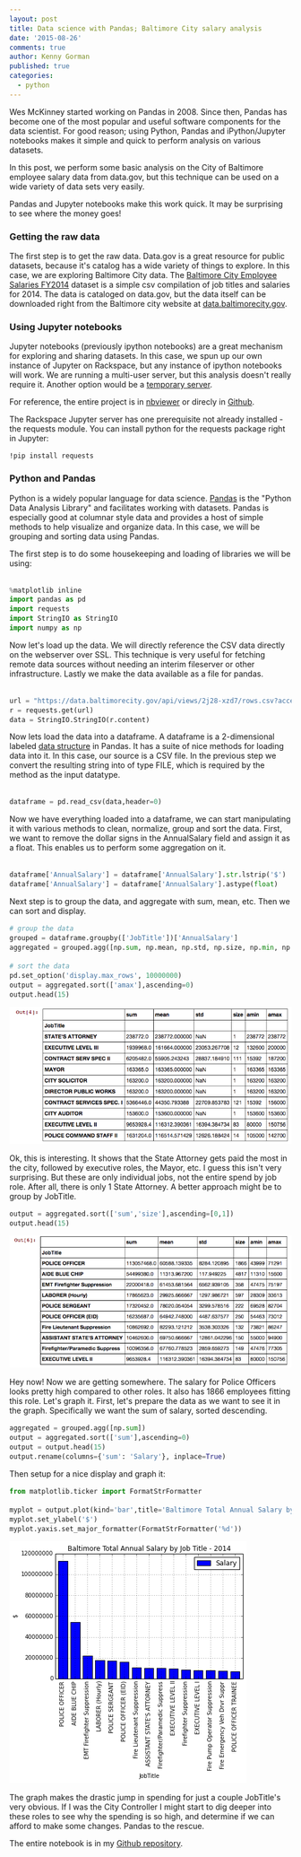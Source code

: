 ```yaml
---
layout: post
title: Data science with Pandas; Baltimore City salary analysis
date: '2015-08-26'
comments: true
author: Kenny Gorman
published: true
categories:
  - python
---
```


Wes McKinney started working on Pandas in 2008. Since then, Pandas has become one of the most popular and useful software components for the data scientist. For good reason; using Python, Pandas and iPython/Jupyter notebooks makes it simple and quick to perform analysis on various datasets.

In this post, we perform some basic analysis on the City of Baltimore employee salary data from data.gov, but this technique can be used on a wide variety of data sets very easily.

Pandas and Jupyter notebooks make this work quick. It may be surprising to see where the money goes!

<!--more-->

### Getting the raw data

The first step is to get the raw data. Data.gov is a great resource for public datasets, because it's catalog has a wide variety of things to explore. In this case, we are exploring Baltimore City data. The [Baltimore City Employee Salaries FY2014](https://catalog.data.gov/dataset/baltimore-city-employee-salaries-fy2014-5924b) dataset is a simple csv compilation of job titles and salaries for 2014. The data is cataloged on data.gov, but the data itself can be downloaded right from the Baltimore city website at [data.baltimorecity.gov](https://data.baltimorecity.gov/api/views/2j28-xzd7/rows.csv?accessType=DOWNLOAD).

### Using Jupyter notebooks

Jupyter notebooks (previously ipython notebooks) are a great mechanism for exploring and sharing datasets.
In this case, we spun up our own instance of Jupyter on Rackspace, but any instance of ipython notebooks will work. We are running a multi-user server, but this analysis doesn't really require it. Another option would be a [temporary server](https://lambdaops.com/ipythonjupyter-tmpnb-debuts/).

For reference, the entire project is in [nbviewer](https://nbviewer.ipython.org/github/kgorman/notebooks/blob/master/Baltimore_Salaries.ipynb) or direcly in [Github](https://github.com/kgorman/notebooks/blob/master/Baltimore_Salaries.ipynb).

The Rackspace Jupyter server has one prerequisite not already installed - the requests module. You can install python for the requests package right in Jupyter:

```
!pip install requests
```

### Python and Pandas

Python is a widely popular language for data science. [Pandas](https://pandas.pydata.org) is the "Python Data Analysis Library" and facilitates working with datasets. Pandas is especially good at columnar style data and provides a host of simple methods to help visualize and organize data. In this case, we will be grouping and sorting data using Pandas.

The first step is to do some housekeeping and loading of libraries we will be using:

```python

%matplotlib inline
import pandas as pd
import requests
import StringIO as StringIO
import numpy as np

```

Now let's load up the data. We will directly reference the CSV data directly on the webserver over SSL. This technique is very useful for fetching remote data sources without needing an interim fileserver or other infrastructure. Lastly we make the data available as a file for pandas.

```python

url = "https://data.baltimorecity.gov/api/views/2j28-xzd7/rows.csv?accessType=DOWNLOAD"
r = requests.get(url)
data = StringIO.StringIO(r.content)

```

Now lets load the data into a dataframe. A dataframe is a 2-dimensional labeled [data structure]((https://pandas.pydata.org/pandas-docs/version/0.16.1/dsintro.html#dataframe)) in Pandas. It has a suite of nice methods for loading data into it. In this case, our source is a CSV file. In the previous step we convert the resulting string into of type FILE, which is required by the method as the input datatype.

```python

dataframe = pd.read_csv(data,header=0)

```
Now we have everything loaded into a dataframe, we can start manipulating it with various methods to clean, normalize, group and sort the data. First, we want to remove the dollar signs in the AnnualSalary field and assign it as a float. This enables us to perform some aggregation on it.

```python

dataframe['AnnualSalary'] = dataframe['AnnualSalary'].str.lstrip('$')
dataframe['AnnualSalary'] = dataframe['AnnualSalary'].astype(float)

```

Next step is to group the data, and aggregate with sum, mean, etc. Then we can sort and display.

```python
# group the data
grouped = dataframe.groupby(['JobTitle'])['AnnualSalary']
aggregated = grouped.agg([np.sum, np.mean, np.std, np.size, np.min, np.max])

# sort the data
pd.set_option('display.max_rows', 10000000)
output = aggregated.sort(['amax'],ascending=0)
output.head(15)

```
![01](baltimore_salaries01.png)

Ok, this is interesting. It shows that the State Attorney gets paid the most in the city, followed by executive roles, the Mayor, etc. I guess this isn't very surprising. But these are only individual jobs, not the entire spend by job role. After all, there is only 1 State Attorney. A better approach might be to group by JobTitle.


```python
output = aggregated.sort(['sum','size'],ascending=[0,1])
output.head(15)
```

![02](baltimore_salaries02.png)

Hey now! Now we are getting somewhere. The salary for Police Officers looks pretty high compared to other roles. It also has 1866 employees fitting this role. Let's graph it. First, let's prepare the data as we want to see it in the graph. Specifically we want the sum of salary, sorted descending.

```python
aggregated = grouped.agg([np.sum])
output = aggregated.sort(['sum'],ascending=0)
output = output.head(15)
output.rename(columns={'sum': 'Salary'}, inplace=True)
```

Then setup for a nice display and graph it:

```python
from matplotlib.ticker import FormatStrFormatter

myplot = output.plot(kind='bar',title='Baltimore Total Annual Salary by Job Title - 2014')
myplot.set_ylabel('$')
myplot.yaxis.set_major_formatter(FormatStrFormatter('%d'))
```

![graph](baltimore_salaries_graph.png)

The graph makes the drastic jump in spending for just a couple JobTitle's very obvious. If I was the City Controller I might start to dig deeper into these roles to see why the spending is so high, and determine if we can afford to make some changes. Pandas to the rescue.

The entire notebook is in my [Github repository](https://github.com/kgorman/notebooks/blob/master/Baltimore_Salaries.ipynb).
